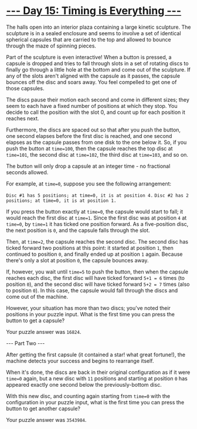 # [--- Day 15: Timing is Everything ---](http://adventofcode.com/2016/day/15)

The halls open into an interior plaza containing a large kinetic sculpture. The sculpture is in a sealed enclosure and seems to involve a set of identical spherical capsules that are carried to the top and allowed to bounce through the maze of spinning pieces.

Part of the sculpture is even interactive! When a button is pressed, a capsule is dropped and tries to fall through slots in a set of rotating discs to finally go through a little hole at the bottom and come out of the sculpture. If any of the slots aren't aligned with the capsule as it passes, the capsule bounces off the disc and soars away. You feel compelled to get one of those capsules.

The discs pause their motion each second and come in different sizes; they seem to each have a fixed number of positions at which they stop. You decide to call the position with the slot 0, and count up for each position it reaches next.

Furthermore, the discs are spaced out so that after you push the button, one second elapses before the first disc is reached, and one second elapses as the capsule passes from one disk to the one below it. So, if you push the button at ``time=100``, then the capsule reaches the top disc at ``time=101``, the second disc at ``time=102``, the third disc at ``time=103``, and so on.

The button will only drop a capsule at an integer time - no fractional seconds allowed.

For example, at ``time=0``, suppose you see the following arrangement:

``Disc #1 has 5 positions; at time=0, it is at position 4.`` 
``Disc #2 has 2 positions; at time=0, it is at position 1.``  

If you press the button exactly at ``time=0``, the capsule would start to fall; it would reach the first disc at ``time=1``. Since the first disc was at position ``4`` at ``time=0``, by ``time=1`` it has ticked one position forward. As a five-position disc, the next position is ``0``, and the capsule falls through the slot.

Then, at ``time=2``, the capsule reaches the second disc. The second disc has ticked forward two positions at this point: it started at position ``1``, then continued to position ``0``, and finally ended up at position ``1`` again. Because there's only a slot at position ``0``, the capsule bounces away.

If, however, you wait until ``time=5`` to push the button, then when the capsule reaches each disc, the first disc will have ticked forward ``5+1 = 6`` times (to position ``0``), and the second disc will have ticked forward ``5+2 = 7`` times (also to position ``0``). In this case, the capsule would fall through the discs and come out of the machine.

However, your situation has more than two discs; you've noted their positions in your puzzle input. What is the first time you can press the button to get a capsule?

Your puzzle answer was ``16824``.

--- Part Two ---

After getting the first capsule (it contained a star! what great fortune!), the machine detects your success and begins to rearrange itself.

When it's done, the discs are back in their original configuration as if it were ``time=0`` again, but a new disc with ``11`` positions and starting at position ``0`` has appeared exactly one second below the previously-bottom disc.

With this new disc, and counting again starting from ``time=0`` with the configuration in your puzzle input, what is the first time you can press the button to get another capsule?

Your puzzle answer was ``3543984``.
